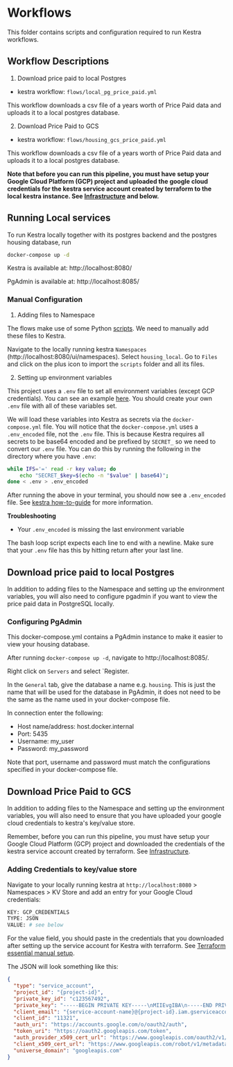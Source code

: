 # Workflows

This folder contains scripts and configuration required to run Kestra workflows.

## Workflow Descriptions

1. Download price paid to local Postgres

- kestra workflow: `flows/local_pg_price_paid.yml`

This workflow downloads a csv file of a years worth of Price Paid data and uploads it to a local postgres database.

2. Download Price Paid to GCS

- kestra workflow: `flows/housing_gcs_price_paid.yml`

This workflow downloads a csv file of a years worth of Price Paid data and uploads it to a local postgres database.

**Note that before you can run this pipeline, you must have setup your Google Cloud Platform (GCP) project and uploaded the google cloud credentials for the kestra service account created by terraform to the local kestra instance. See [Infrastructure](../infrastructure/notes/) and below.**

## Running Local services

To run Kestra locally together with its postgres backend and the postgres housing database, run

```bash
docker-compose up -d
```

Kestra is available at: http://localhost:8080/

PgAdmin is available at: http://localhost:8085/

### Manual Configuration

1. Adding files to Namespace

The flows make use of some Python [scripts](./scripts/). We need to manually add these files to Kestra.

Navigate to the locally running kestra `Namespaces` (http://localhost:8080/ui/namespaces). Select `housing_local`. Go to `Files` and click on the plus icon to import the `scripts` folder and all its files.

2. Setting up environment variables

This project uses a `.env` file to set all environment variables (except GCP credentials). You can see an example [here](.env_example). You should create your own `.env` file with all of these variables set. 

We will load these variables into Kestra as secrets via the `docker-compose.yml` file. You will notice that the `docker-compose.yml` uses a `.env_encoded` file, not the `.env` file. This is because Kestra requires all secrets to be base64 encoded and be prefixed by `SECRET_` so we need to convert our `.env` file. You can do this by running the following in the directory where you have `.env`:

```bash
while IFS='=' read -r key value; do
    echo "SECRET_$key=$(echo -n "$value" | base64)";
done < .env > .env_encoded
```

After running the above in your terminal, you should now see a `.env_encoded` file. See [kestra how-to-guide](https://kestra.io/docs/how-to-guides/secrets) for more information.

**Troubleshooting**

- Your `.env_encoded` is missing the last environment variable

The bash loop script expects each line to end with a newline. Make sure that your `.env` file has this by hitting return after your last line.

## Download price paid to local Postgres

In addition to adding files to the Namespace and setting up the environment variables, you will also need to configure pgadmin if you want to view the price paid data in PostgreSQL locally.

### Configuring PgAdmin
This docker-compose.yml contains a PgAdmin instance to make it easier to view your housing database.

After running `docker-compose up -d`, navigate to http://localhost:8085/.

Right click on `Servers` and select `Register. 

In the `General` tab, give the database a name e.g. `housing`. This is just the name that will be used for the database in PgAdmin, it does not need to be the same as the name used in your docker-compose file.

In connection enter the following:
- Host name/address: host.docker.internal
- Port: 5435 
- Username: my_user
- Password: my_password

Note that port, username and password must match the configurations specified in your docker-compose file.

## Download Price Paid to GCS

In addition to adding files to the Namespace and setting up the environment variables, you will also need to ensure that you have uploaded your google cloud credentials to kestra's key/value store.

Remember, before you can run this pipeline, you must have setup your Google Cloud Platform (GCP) project and downloaded the credentials of the kestra service account created by terraform. See [Infrastructure](../infrastructure/notes/). 

### Adding Credentials to key/value store

Navigate to your locally running kestra at `http://localhost:8080` > Namespaces > KV Store and add an entry for your Google Cloud credentials:

```bash
KEY: GCP_CREDENTIALS
TYPE: JSON
VALUE: # see below
```
For the value field, you should paste in the credentials that you downloaded after setting up the service account for Kestra with terraform. See [Terraform essential manual setup](../infrastructure/notes/00_essential_manual_setup.md).

The JSON will look something like this:

```json
{
  "type": "service_account",
  "project_id": "{project-id}",
  "private_key_id": "c123567492",
  "private_key": "-----BEGIN PRIVATE KEY-----\nMIIEvgIBA\n-----END PRIVATE KEY-----\n",
  "client_email": "{service-account-name}@{project-id}.iam.gserviceaccount.com",
  "client_id": "11321",
  "auth_uri": "https://accounts.google.com/o/oauth2/auth",
  "token_uri": "https://oauth2.googleapis.com/token",
  "auth_provider_x509_cert_url": "https://www.googleapis.com/oauth2/v1/certs",
  "client_x509_cert_url": "https://www.googleapis.com/robot/v1/metadata/x509/{service-account-name}%40{project-id}.iam.gserviceaccount.com",
  "universe_domain": "googleapis.com"
}
```
